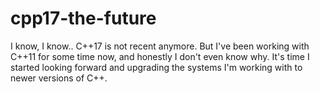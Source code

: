 # cpp17-the-future

I know, I know.. C++17 is not recent anymore. But I've been working with C++11 for some
time now, and honestly I don't even know why. It's time I started looking forward
and upgrading the systems I'm working with to newer versions of C++.
